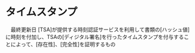 # タイムスタンプ
　最終更新日
 [TSA]が提供する時刻認証サービスを利用して書類の[ハッシュ値]に時刻を付加し、TSAの[ディジタル署名]を行ったタイムスタンプを付与することによって、[存在性]、[完全性]を証明するもの
